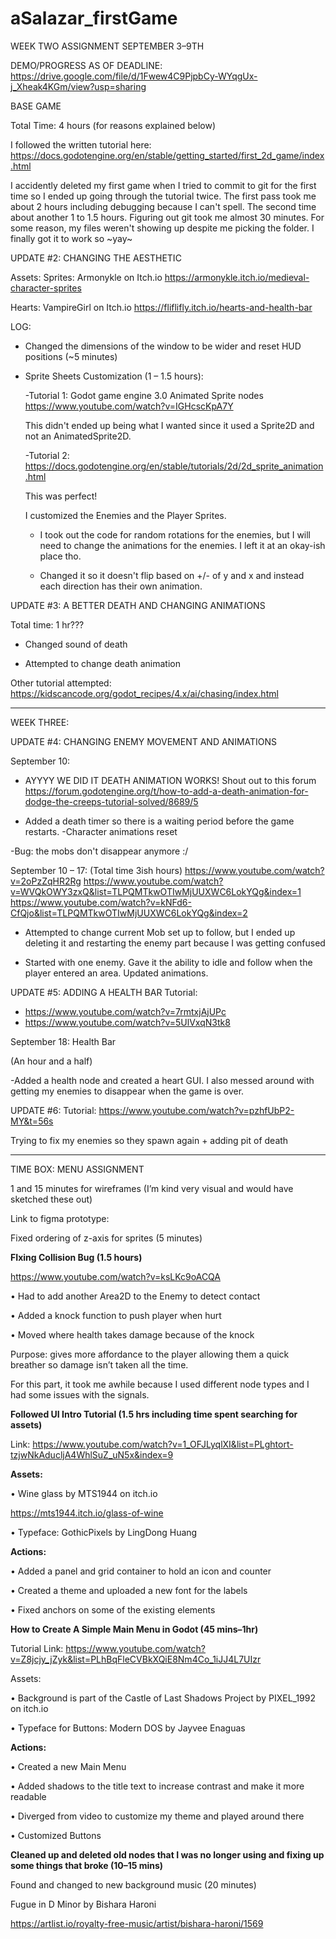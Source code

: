# aSalazar_firstGame

WEEK TWO ASSIGNMENT 
SEPTEMBER 3–9TH 

DEMO/PROGRESS AS OF DEADLINE: https://drive.google.com/file/d/1Fwew4C9PjpbCy-WYqgUx-j_Xheak4KGm/view?usp=sharing

BASE GAME

Total Time: 4 hours (for reasons explained below)

I followed the written tutorial here: https://docs.godotengine.org/en/stable/getting_started/first_2d_game/index.html

I accidently deleted my first game when I tried to commit to git for the first time so I ended up going through the tutorial twice. The first pass took me about 2 hours including debugging because I can't spell. The second time about another 1 to 1.5 hours. Figuring out git took me almost 30 minutes. For some reason, my files weren't showing up despite me picking the folder. I finally got it to work so ~yay~


UPDATE #2: CHANGING THE AESTHETIC

Assets:
Sprites: Armonykle on Itch.io
https://armonykle.itch.io/medieval-character-sprites

Hearts: VampireGirl on Itch.io
https://fliflifly.itch.io/hearts-and-health-bar

LOG:

- Changed the dimensions of the window to be wider and reset HUD positions (~5 minutes)

- Sprite Sheets Customization (1 – 1.5 hours):

    -Tutorial 1:
    Godot game engine 3.0 Animated Sprite nodes
    https://www.youtube.com/watch?v=IGHcscKpA7Y

    This didn't ended up being what I wanted since it used a Sprite2D and not an AnimatedSprite2D. 

    -Tutorial 2: https://docs.godotengine.org/en/stable/tutorials/2d/2d_sprite_animation.html

    This was perfect!

    I customized the Enemies and the Player Sprites. 

    - I took out the code for random rotations for the enemies, but I will need to change the animations for the enemies. I left it at an okay-ish place tho. 

    - Changed it so it doesn't flip based on +/- of y and x and instead each direction has their own animation. 

UPDATE #3: A BETTER DEATH AND CHANGING ANIMATIONS 

Total time: 1 hr??? 

- Changed sound of death

- Attempted to change death animation

Other tutorial attempted:
https://kidscancode.org/godot_recipes/4.x/ai/chasing/index.html

-----------------------------------------------------------------------
WEEK THREE:

UPDATE #4: CHANGING ENEMY MOVEMENT AND ANIMATIONS 

September 10:

- AYYYY WE DID IT DEATH ANIMATION WORKS!
Shout out to this forum
https://forum.godotengine.org/t/how-to-add-a-death-animation-for-dodge-the-creeps-tutorial-solved/8689/5

- Added a death timer so there is a waiting period before the game restarts. 
    -Character animations reset
    
-Bug: the mobs don't disappear anymore :/

September 10 – 17:
(Total time 3ish hours)
https://www.youtube.com/watch?v=2oPzZqHR2Rg
https://www.youtube.com/watch?v=WVQkOWY3zxQ&list=TLPQMTkwOTIwMjUUXWC6LokYQg&index=1
https://www.youtube.com/watch?v=kNFd6-CfQjo&list=TLPQMTkwOTIwMjUUXWC6LokYQg&index=2

- Attempted to change current Mob set up to follow, but I ended up deleting it and restarting the enemy part because I was getting confused

- Started with one enemy. Gave it the ability to idle and follow when the player entered an area. Updated animations. 

UPDATE #5: ADDING A HEALTH BAR
Tutorial: 
- https://www.youtube.com/watch?v=7rmtxjAjUPc
- https://www.youtube.com/watch?v=5UlVxqN3tk8

September 18: Health Bar

(An hour and a half)

-Added a health node and created a heart GUI. I also messed around with getting my enemies to disappear when the game is over. 

UPDATE #6:
Tutorial: https://www.youtube.com/watch?v=pzhfUbP2-MY&t=56s

Trying to fix my enemies so they spawn again + adding pit of death

-----------------------------------------------------------------------------------------

TIME BOX: MENU ASSIGNMENT

1 and 15 minutes for wireframes (I’m kind very visual and would have sketched these out)

Link to figma prototype: 

 Fixed ordering of z-axis for sprites (5 minutes)

**FIxing Collision Bug (1.5 hours)**

https://www.youtube.com/watch?v=ksLKc9oACQA

• Had to add another Area2D to the Enemy to detect contact

• Added a knock function to push player when hurt

• Moved where health takes damage because of the knock

Purpose: gives more affordance to the player allowing them a quick breather so damage isn’t taken all the time. 

For this part, it took me awhile because I used different node types and I had some issues with the signals. 



**Followed UI Intro Tutorial (1.5 hrs including time spent searching for assets)**

Link: https://www.youtube.com/watch?v=1_OFJLyqlXI&list=PLghtort-tzjwNkAducljA4WhlSuZ_uN5x&index=9


**Assets:**

• Wine glass by MTS1944 on itch.io

https://mts1944.itch.io/glass-of-wine

• Typeface: GothicPixels by LingDong Huang 


**Actions:**

• Added a panel and grid container to hold an icon and counter

• Created a theme and uploaded a new font for the labels

• Fixed anchors on some of the existing elements



**How to Create A Simple Main Menu in Godot (45 mins–1hr)**

Tutorial Link: https://www.youtube.com/watch?v=Z8jcjy_jZyk&list=PLhBqFleCVBkXQiE8Nm4Co_1iJJ4L7UIzr

Assets:

• Background is part of the Castle of Last Shadows Project by PIXEL_1992 on itch.io

• Typeface for Buttons: Modern DOS by Jayvee Enaguas 


**Actions:**

• Created a new Main Menu

• Added shadows to the title text to increase contrast and make it more readable

• Diverged from video to customize my theme and played around there

• Customized Buttons



**Cleaned up and deleted old nodes that I was no longer using and fixing up some things that broke (10–15 mins)**

Found and changed to new background music (20 minutes)

Fugue in D Minor by Bishara Haroni

https://artlist.io/royalty-free-music/artist/bishara-haroni/1569
